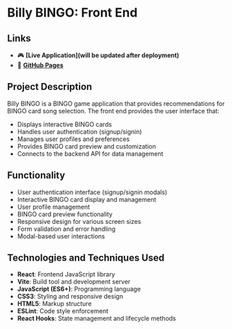 # Billy BINGO: Front End

## Links

- 🎮 **[Live Application](will be updated after deployment)**
- 📁 **[GitHub Pages](https://michelleoco.github.io/billy_bingo_react)**

## Project Description

Billy BINGO is a BINGO game application that provides recommendations for BINGO card song selection. The front end provides the user interface that:

- Displays interactive BINGO cards
- Handles user authentication (signup/signin)
- Manages user profiles and preferences
- Provides BINGO card preview and customization
- Connects to the backend API for data management

## Functionality

- User authentication interface (signup/signin modals)
- Interactive BINGO card display and management
- User profile management
- BINGO card preview functionality
- Responsive design for various screen sizes
- Form validation and error handling
- Modal-based user interactions

## Technologies and Techniques Used

- **React**: Frontend JavaScript library
- **Vite**: Build tool and development server
- **JavaScript (ES6+)**: Programming language
- **CSS3**: Styling and responsive design
- **HTML5**: Markup structure
- **ESLint**: Code style enforcement
- **React Hooks**: State management and lifecycle methods
